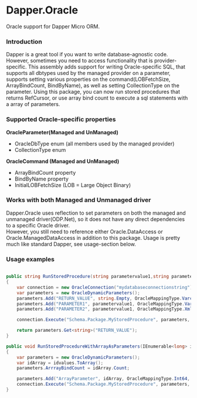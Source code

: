 # Dapper.Oracle

Oracle support for Dapper Micro ORM.

### Introduction

Dapper is a great tool if you want to write database-agnostic code.
However, sometimes you need to access functionality that is provider-specific.  This assembly adds support for writing Oracle-specific SQL, that supports all dbtypes used by the managed provider on a parameter, supports setting various properties on the command(LOBFetchSize, ArrayBindCount, BindByName), as well as setting CollectionType on the parameter.
Using this package, you can now run stored procedures that returns RefCursor, or use array bind count to execute a sql statements with a array of parameters.

### Supported Oracle-specific properties
**OracleParameter(Managed and UnManaged)**
- OracleDbType enum (all members used by the managed provider)
- CollectionType enum

**OracleCommand (Managed and UnManaged)**
- ArrayBindCount property
- BindByName property
- InitialLOBFetchSize (LOB = Large Object Binary)

### Works with both Managed and Unmanaged driver

Dapper.Oracle uses reflection to set parameters on both the managed and unmanaged driver(ODP.Net), 
so it does not have any direct dependencies to a specific Oracle driver.  
However, you still need to reference either Oracle.DataAccess or Oracle.ManagedDataAccess in addition to this package.
Usage is pretty much like standard Dapper, see usage-section below.

### Usage examples
```csharp

public string RunStoredProcedure(string parametervalue1,string parametervalue2)
{
    var connection = new OracleConnection("mydatabaseconnectionstring");
    var parameters = new OracleDynamicParameters();
    parameters.Add("RETURN_VALUE", string.Empty, OracleMappingType.Varchar2, ParameterDirection.ReturnValue, 4000, true, 0, 0, string.Empty, DataRowVersion.Current);
    parameters.Add("PARAMETER1", parametervalue1, OracleMappingType.Varchar2, ParameterDirection.Input, 4000, true, 0, 0, String.Empty, DataRowVersion.Current);
    parameters.Add("PARAMETER2", parametervalue1, OracleMappingType.Xml, ParameterDirection.Input, 4000, true, 0, 0, string.Empty, DataRowVersion.Current);

    connection.Execute("Schema.Package.MyStoredProcedure", parameters, commandType: CommandType.StoredProcedure);

    return parameters.Get<string>("RETURN_VALUE");
}

public void RunStoredProcedureWithArrayAsParameters(IEnumerable<long> idvalues)
{
    var parameters = new OracleDynamicParameters();
    var idArray = idvalues.ToArray();
    parameters.ArrrayBindCount = idArray.Count;

    parameters.Add("ArrayParameter", idArray, OracleMappingType.Int64, ParameterDirection.Input);
    connection.Execute("Schema.Package.MyStoredProcedure", parameters, commandType: CommandType.StoredProcedure);
}
```




